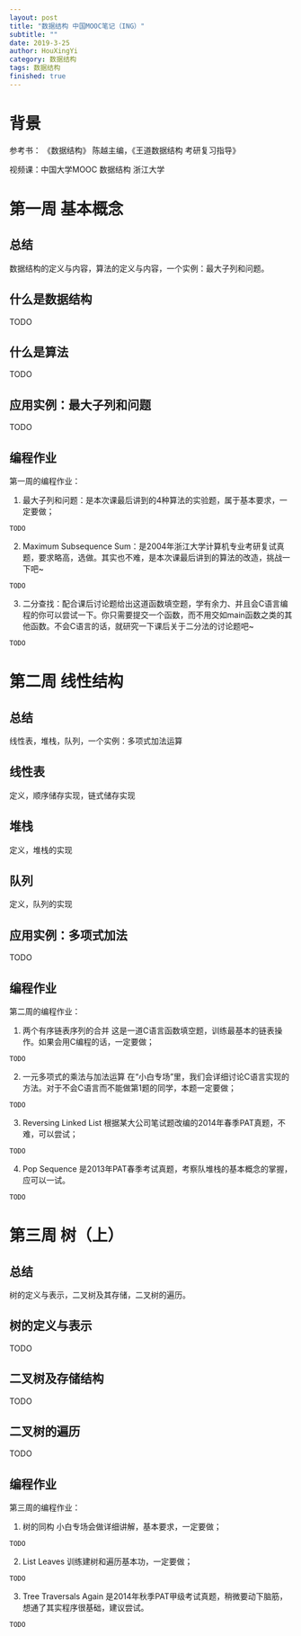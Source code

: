 ```yaml
---
layout: post
title: "数据结构 中国MOOC笔记（ING）"
subtitle: ""
date: 2019-3-25
author: HouXingYi
category: 数据结构
tags: 数据结构
finished: true
---
```



# 背景

参考书： 《数据结构》 陈越主编，《王道数据结构 考研复习指导》

视频课：中国大学MOOC 数据结构 浙江大学

# 第一周 基本概念

## 总结

数据结构的定义与内容，算法的定义与内容，一个实例：最大子列和问题。

## 什么是数据结构

TODO

## 什么是算法

TODO

## 应用实例：最大子列和问题

TODO

## 编程作业

第一周的编程作业：

1. 最大子列和问题：是本次课最后讲到的4种算法的实验题，属于基本要求，一定要做；

```
TODO
```

2. Maximum Subsequence Sum：是2004年浙江大学计算机专业考研复试真题，要求略高，选做。其实也不难，是本次课最后讲到的算法的改造，挑战一下吧~

```
TODO
```

3. 二分查找：配合课后讨论题给出这道函数填空题，学有余力、并且会C语言编程的你可以尝试一下。你只需要提交一个函数，而不用交如main函数之类的其他函数。不会C语言的话，就研究一下课后关于二分法的讨论题吧~


```
TODO
```

# 第二周 线性结构

## 总结

线性表，堆栈，队列，一个实例：多项式加法运算

## 线性表

定义，顺序储存实现，链式储存实现

## 堆栈

定义，堆栈的实现

## 队列

定义，队列的实现

## 应用实例：多项式加法

TODO

## 编程作业

第二周的编程作业：

1. 两个有序链表序列的合并 这是一道C语言函数填空题，训练最基本的链表操作。如果会用C编程的话，一定要做；

```
TODO
```

2. 一元多项式的乘法与加法运算 在“小白专场”里，我们会详细讨论C语言实现的方法。对于不会C语言而不能做第1题的同学，本题一定要做；

```
TODO
```

3. Reversing Linked List 根据某大公司笔试题改编的2014年春季PAT真题，不难，可以尝试；

```
TODO
```

4. Pop Sequence  是2013年PAT春季考试真题，考察队堆栈的基本概念的掌握，应可以一试。

```
TODO
```

# 第三周 树（上）

## 总结

树的定义与表示，二叉树及其存储，二叉树的遍历。

## 树的定义与表示

TODO

## 二叉树及存储结构

TODO

## 二叉树的遍历

TODO

## 编程作业

第三周的编程作业：

1. 树的同构 小白专场会做详细讲解，基本要求，一定要做；

```
TODO
```

2. List Leaves 训练建树和遍历基本功，一定要做；

```
TODO
```

3. Tree Traversals Again 是2014年秋季PAT甲级考试真题，稍微要动下脑筋，想通了其实程序很基础，建议尝试。

```
TODO
```





